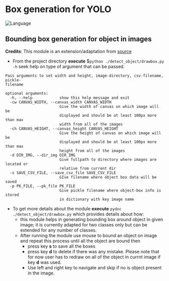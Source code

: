 # Box generation for YOLO

![Language](https://img.shields.io/badge/language-Python-blue.svg)

## Bounding box generation for object in images

**Credits**: This module is an extension/adaptation from [source](https://github.com/genomexyz/detect_object)

* From the project directory **execute** $```python ./detect_object/drawbox.py -h``` seek help on type of argument that can be passed. 
```
Pass arguments to set width and height, image-directory, csv-filename, pickle-
filename

optional arguments:
  -h, --help            show this help message and exit
  -cw CANVAS_WIDTH, --canvas_width CANVAS_WIDTH
                        Give the width of canvas on which image will be
                        displayed and should be at least 100px more than max
                        width from all of the images
  -ch CANVAS_HEIGHT, --canvas_height CANVAS_HEIGHT
                        Give the height of canvas on which image will be
                        displayed and should be at least 100px more than max
                        height from all of the images
  -d DIR_IMG, --dir_img DIR_IMG
                        Give fullpath to directory where images are located or
                        relative from current dir
  -s SAVE_CSV_FILE, --save_csv_file SAVE_CSV_FILE
                        GIve filename where object box data will be saved
  -p PK_FILE, --pk_file PK_FILE
                        Give pickle filename where object-box info is stored
                        in dictionary with key image name
```

*  To get more details about the module **execute** ```pydoc ./detect_object/drawbox.py``` which provides details about how: 
	* this module helps in generating bounding box around object in given image; it is currently adapted for two classes only but can be extended for any number of classes.
	* After running the module use mouse to bound an object on image and repeat this process until all the object are bound then
		* press key **s** to save all the boxes
		* press key **d** to delete if there was any mistake. Please note that for now user has to redraw on all of the object in  currnt image if key **d** was used.
		* Use left and right key to navigate and skip if no is object present in the image. 	   








